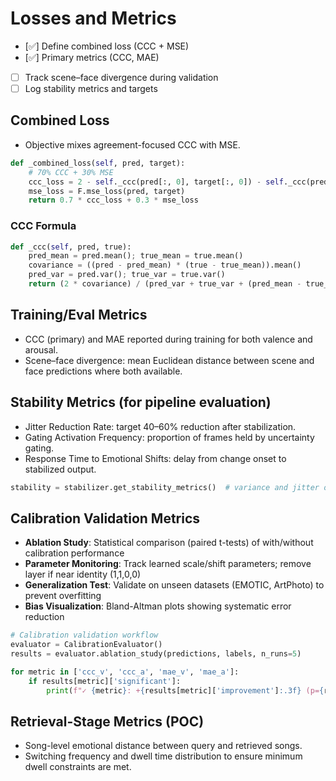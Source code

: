 # Losses and Metrics

- [✅] Define combined loss (CCC + MSE)
- [✅] Primary metrics (CCC, MAE)
- [ ] Track scene–face divergence during validation
- [ ] Log stability metrics and targets

## Combined Loss

- Objective mixes agreement-focused CCC with MSE.

```python
def _combined_loss(self, pred, target):
    # 70% CCC + 30% MSE
    ccc_loss = 2 - self._ccc(pred[:, 0], target[:, 0]) - self._ccc(pred[:, 1], target[:, 1])
    mse_loss = F.mse_loss(pred, target)
    return 0.7 * ccc_loss + 0.3 * mse_loss
```

### CCC Formula

```python
def _ccc(self, pred, true):
    pred_mean = pred.mean(); true_mean = true.mean()
    covariance = ((pred - pred_mean) * (true - true_mean)).mean()
    pred_var = pred.var(); true_var = true.var()
    return (2 * covariance) / (pred_var + true_var + (pred_mean - true_mean)**2 + 1e-8)
```

## Training/Eval Metrics

- CCC (primary) and MAE reported during training for both valence and arousal.
- Scene–face divergence: mean Euclidean distance between scene and face predictions where both available.

## Stability Metrics (for pipeline evaluation)

- Jitter Reduction Rate: target 40–60% reduction after stabilization.
- Gating Activation Frequency: proportion of frames held by uncertainty gating.
- Response Time to Emotional Shifts: delay from change onset to stabilized output.

```python
stability = stabilizer.get_stability_metrics()  # variance and jitter over history
```

## Calibration Validation Metrics

- **Ablation Study**: Statistical comparison (paired t-tests) of with/without calibration performance
- **Parameter Monitoring**: Track learned scale/shift parameters; remove layer if near identity (1,1,0,0)
- **Generalization Test**: Validate on unseen datasets (EMOTIC, ArtPhoto) to prevent overfitting
- **Bias Visualization**: Bland-Altman plots showing systematic error reduction

```python
# Calibration validation workflow
evaluator = CalibrationEvaluator()
results = evaluator.ablation_study(predictions, labels, n_runs=5)

for metric in ['ccc_v', 'ccc_a', 'mae_v', 'mae_a']:
    if results[metric]['significant']:
        print(f"✓ {metric}: +{results[metric]['improvement']:.3f} (p={results[metric]['p_value']:.3f})")
```

## Retrieval-Stage Metrics (POC)

- Song-level emotional distance between query and retrieved songs.
- Switching frequency and dwell time distribution to ensure minimum dwell constraints are met.